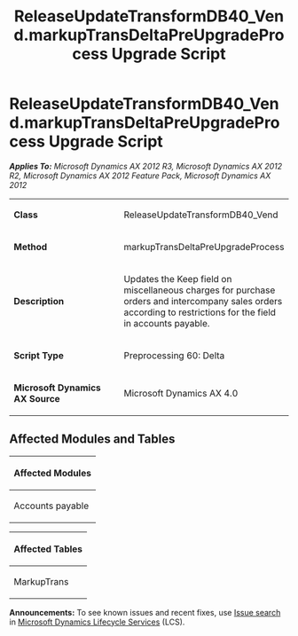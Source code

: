 ﻿---
title: ReleaseUpdateTransformDB40_Vend.markupTransDeltaPreUpgradeProcess Upgrade Script
TOCTitle: ReleaseUpdateTransformDB40_Vend.markupTransDeltaPreUpgradeProcess Upgrade Script
ms:assetid: 9c300d22-7ea7-d42a-3640-4d74ce1e388a
ms:mtpsurl: https://msdn.microsoft.com/en-us/library/JJ686334(v=AX.60)
ms:contentKeyID: 49710037
ms.date: 05/18/2015
mtps_version: v=AX.60
---

# ReleaseUpdateTransformDB40\_Vend.markupTransDeltaPreUpgradeProcess Upgrade Script 


_**Applies To:** Microsoft Dynamics AX 2012 R3, Microsoft Dynamics AX 2012 R2, Microsoft Dynamics AX 2012 Feature Pack, Microsoft Dynamics AX 2012_

<table>
<colgroup>
<col style="width: 50%" />
<col style="width: 50%" />
</colgroup>
<tbody>
<tr class="odd">
<td><p><strong>Class</strong></p></td>
<td><p>ReleaseUpdateTransformDB40_Vend</p></td>
</tr>
<tr class="even">
<td><p><strong>Method</strong></p></td>
<td><p>markupTransDeltaPreUpgradeProcess</p></td>
</tr>
<tr class="odd">
<td><p><strong>Description</strong></p></td>
<td><p>Updates the Keep field on miscellaneous charges for purchase orders and intercompany sales orders according to restrictions for the field in accounts payable.</p></td>
</tr>
<tr class="even">
<td><p><strong>Script Type</strong></p></td>
<td><p>Preprocessing 60: Delta</p></td>
</tr>
<tr class="odd">
<td><p><strong>Microsoft Dynamics AX Source</strong></p></td>
<td><p>Microsoft Dynamics AX 4.0</p></td>
</tr>
</tbody>
</table>


## Affected Modules and Tables

<table>
<colgroup>
<col style="width: 100%" />
</colgroup>
<thead>
<tr class="header">
<th><p>Affected Modules</p></th>
</tr>
</thead>
<tbody>
<tr class="odd">
<td><p>Accounts payable</p></td>
</tr>
</tbody>
</table>


<table>
<colgroup>
<col style="width: 100%" />
</colgroup>
<thead>
<tr class="header">
<th><p>Affected Tables</p></th>
</tr>
</thead>
<tbody>
<tr class="odd">
<td><p>MarkupTrans</p></td>
</tr>
</tbody>
</table>

  
**Announcements:** To see known issues and recent fixes, use [Issue search](http://go.microsoft.com/fwlink/?linkid=389258) in [Microsoft Dynamics Lifecycle Services](http://go.microsoft.com/fwlink/?linkid=306505) (LCS).

